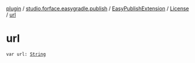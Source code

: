 [plugin](../../../index.md) / [studio.forface.easygradle.publish](../../index.md) / [EasyPublishExtension](../index.md) / [License](index.md) / [url](./url.md)

# url

`var url: `[`String`](https://kotlinlang.org/api/latest/jvm/stdlib/kotlin/-string/index.html)